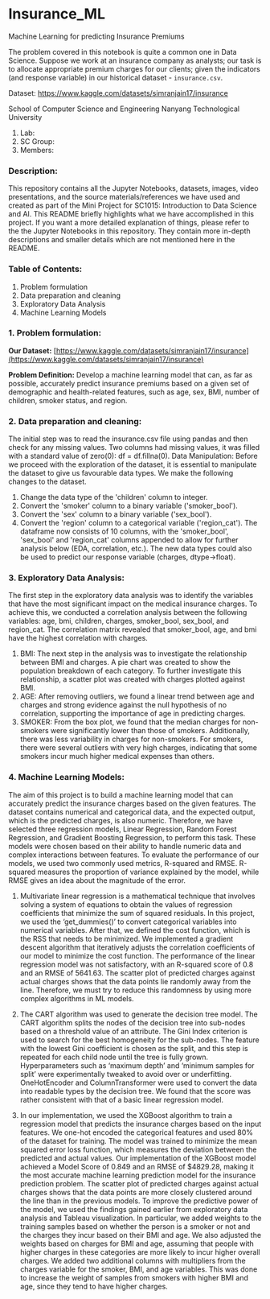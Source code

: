 # Insurance_ML
Machine Learning for predicting Insurance Premiums

The problem covered in this notebook is quite a common one in Data Science. Suppose we work at an insurance company as analysts; our task is to allocate appropriate premium charges for our clients; given the indicators (and response variable) in our historical dataset -  `insurance.csv`. 

Dataset: https://www.kaggle.com/datasets/simranjain17/insurance


School of Computer Science and Engineering Nanyang Technological University 
1. Lab: 
2. SC Group: 
3. Members:

### Description:
This repository contains all the Jupyter Notebooks, datasets, images, video presentations, and the source materials/references we have used and created as part of the Mini Project for SC1015: Introduction to Data Science and AI.
This README briefly highlights what we have accomplished in this project. If you want a more detailed explanation of things, please refer to the the Jupyter Notebooks in this repository. They contain more in-depth descriptions and smaller details which are not mentioned here in the README.

### Table of Contents:
1. Problem formulation
2. Data preparation and cleaning
3. Exploratory Data Analysis
4. Machine Learning Models

### 1. Problem formulation:
**Our Dataset:** [https://www.kaggle.com/datasets/simranjain17/insurance](https://www.kaggle.com/datasets/simranjain17/insurance)

**Problem Definition:** Develop a machine learning model that can, as far as possible, accurately predict insurance premiums based on a given set of demographic and health-related features, such as age, sex, BMI, number of children, smoker status, and region.

### 2. Data preparation and cleaning:
The initial step was to read the insurance.csv file using pandas and then check for any missing values. Two columns had missing values, it was filled with a standard value of zero(0): df = df.fillna(0).
Data Manipulation: Before we proceed with the exploration of the dataset, it is essential to manipulate the dataset to give us favourable data types. We make the following changes to the dataset.
1. Change the data type of the 'children' column to integer.
2. Convert the 'smoker' column to a binary variable ('smoker_bool').
3. Convert the 'sex' column to a binary variable ('sex_bool').
4. Convert the 'region' column to a categorical variable ('region_cat').
The dataframe now consists of 10 columns, with the 'smoker_bool', 'sex_bool' and 'region_cat' columns appended to allow for further analysis below (EDA, correlation, etc.). The new data types could also be used to predict our response variable (charges, dtype->float).

### 3. ****Exploratory Data Analysis:****
The first step in the exploratory data analysis was to identify the variables that have the most significant impact on the medical insurance charges. To achieve this, we conducted a correlation analysis between the following variables: age, bmi, children, charges, smoker_bool, sex_bool, and region_cat. The correlation matrix revealed that smoker_bool, age, and bmi have the highest correlation with charges.
1. BMI: The next step in the analysis was to investigate the relationship between BMI and charges. A pie chart was created to show the population breakdown of each category. To further investigate this relationship, a scatter plot was created with charges plotted against BMI.
2. AGE: After removing outliers, we found a linear trend between age and charges and strong evidence against the null hypothesis of no correlation, supporting the importance of age in predicting charges.
3. SMOKER: From the box plot, we found that the median charges for non-smokers were significantly lower than those of smokers. Additionally, there was less variability in charges for non-smokers. For smokers, there were several outliers with very high charges, indicating that some smokers incur much higher medical expenses than others.

### 4. Machine Learning Models:
The aim of this project is to build a machine learning model that can accurately predict the insurance charges based on the given features. The dataset contains numerical and categorical data, and the expected output, which is the predicted charges, is also numeric. Therefore, we have selected three regression models, Linear Regression, Random Forest Regression, and Gradient Boosting Regression, to perform this task. These models were chosen based on their ability to handle numeric data and complex interactions between features.
To evaluate the performance of our models, we used two commonly used metrics, R-squared and RMSE. R-squared measures the proportion of variance explained by the model, while RMSE gives an idea about the magnitude of the error.

1. Multivariate linear regression is a mathematical technique that involves solving a system of equations to obtain the values of regression coefficients that minimize the sum of squared residuals. In this project, we used the ‘get_dummies()’ to convert categorical variables into numerical variables. After that, we defined the cost function, which is the RSS that needs to be minimized. We implemented a gradient descent algorithm that iteratively adjusts the correlation coefficients of our model to minimize the cost function. The performance of the linear regression model was not satisfactory, with an R-squared score of 0.8 and an RMSE of 5641.63. The scatter plot of predicted charges against actual charges shows that the data points lie randomly away from the line. Therefore, we must try to reduce this randomness by using more complex algorithms in ML models.

2. The CART algorithm was used to generate the decision tree model. The CART algorithm splits the nodes of the decision tree into sub-nodes based on a threshold value of an attribute. The Gini Index criterion is used to search for the best homogeneity for the sub-nodes. The feature with the lowest Gini coefficient is chosen as the split, and this step is repeated for each child node until the tree is fully grown. Hyperparameters such as ‘maximum depth’ and ‘minimum samples for split’ were experimentally tweaked to avoid over or underfitting. OneHotEncoder and ColumnTransformer were used to convert the data into readable types by the decision tree. We found that the score was rather consistent with that of a basic linear regression model. 

3. In our implementation, we used the XGBoost algorithm to train a regression model that predicts the insurance charges based on the input features. We one-hot encoded the categorical features and used 80% of the dataset for training. The model was trained to minimize the mean squared error loss function, which measures the deviation between the predicted and actual values. Our implementation of the XGBoost model achieved a Model Score of 0.849 and an RMSE of $4829.28, making it the most accurate machine learning prediction model for the insurance prediction problem. The scatter plot of predicted charges against actual charges shows that the data points are more closely clustered around the line than in the previous models. To improve the predictive power of the model, we used the findings gained earlier from exploratory data analysis and Tableau visualization. In particular, we added weights to the training samples based on whether the person is a smoker or not and the charges they incur based on their BMI and age. We also adjusted the weights based on charges for BMI and age, assuming that people with higher charges in these categories are more likely to incur higher overall charges. We added two additional columns with multipliers from the charges variable for the smoker, BMI, and age variables. This was done to increase the weight of samples from smokers with higher BMI and age, since they tend to have higher charges. 



